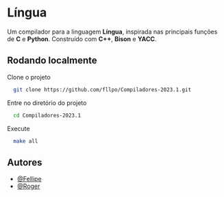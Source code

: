 # Língua

Um compilador para a linguagem **Língua**, inspirada nas principais funções de **C** e **Python**. Construído com **C++**, **Bison** e **YACC**.
## Rodando localmente

Clone o projeto

```bash
  git clone https://github.com/fllpo/Compiladores-2023.1.git
```

Entre no diretório do projeto

```bash
  cd Compiladores-2023.1
```

Execute

```bash
  make all
```


## Autores

- [@Fellipe](https://github.com/fllpo)
- [@Roger](https://github.com/RogerRlsa)
